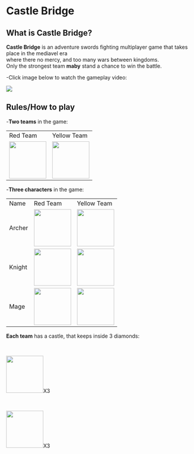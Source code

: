 # Castle Bridge

## What is Castle Bridge?

**Castle Bridge** is an adventure swords fighting multiplayer game that takes place in the mediavel era
<br/>
where there no mercy, and too many wars between kingdoms.
<br/>
Only the strongest team **maby** stand a chance to win the battle.  


-Click image below to watch the gameplay video:

<a href="https://www.youtube.com/watch?v=Bdwd4W2WVA4&">
    <img src="http://i3.ytimg.com/vi/Bdwd4W2WVA4/hqdefault.jpg"/>
</a>

## Rules/How to play

-**Two teams** in the game:

<table>
    <tr>
        <td>Red Team</td>
        <td>Yellow Team</td>
    </tr>
    <tr>
        <td><img width="100" src="https://raw.githubusercontent.com/idanbachar/castle-bridge-client/master/images/castles/red_castle.png"/></td>
        <td><img width="100" src="https://raw.githubusercontent.com/idanbachar/castle-bridge-client/master/images/castles/yellow_castle.png"/></td>
    </tr>
</table>

-**Three characters** in the game:

<table>
    <tr>
        <td>Name</td>
        <td>Red Team</td>
        <td>Yellow Team</td>
    </tr>
    <tr>
        <td>Archer</td>
        <td><img width="100" src="https://raw.githubusercontent.com/idanbachar/castle-bridge-client/master/images/characters/red_archer.png"/></td>
        <td><img width="100" src="https://raw.githubusercontent.com/idanbachar/castle-bridge-client/master/images/characters/yellow_archer.png"/></td>
    </tr>
        <tr>
        <td>Knight</td>
        <td><img width="100" src="https://raw.githubusercontent.com/idanbachar/castle-bridge-client/master/images/characters/red_knight.png"/></td>
        <td><img width="100" src="https://raw.githubusercontent.com/idanbachar/castle-bridge-client/master/images/characters/yellow_knight.png"/></td>
    </tr>
        <tr>
        <td>Mage</td>
        <td><img width="100" src="https://raw.githubusercontent.com/idanbachar/castle-bridge-client/master/images/characters/red_mage.png"/></td>
        <td><img width="100" src="https://raw.githubusercontent.com/idanbachar/castle-bridge-client/master/images/characters/yellow_mage.png"/></td>
    </tr>
</table>

**Each team** has a castle, that keeps inside 3 diamonds:

<br/>

<img width="100" src="https://raw.githubusercontent.com/idanbachar/castle-bridge-client/master/images/diamonds/red_diamond.png"/>X3

<br/>

<img width="100" src="https://raw.githubusercontent.com/idanbachar/castle-bridge-client/master/images/diamonds/yellow_diamond.png"/>X3
